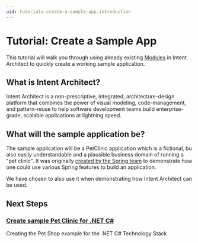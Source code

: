 ```yaml
---
uid: tutorials.create-a-sample-app.introduction
---
```

# Tutorial: Create a Sample App

This tutorial will walk you through using already existing [Modules](xref:application-development.applications-and-solutions.about-modules) in Intent Architect to quickly create a working sample application.

## What is Intent Architect?

Intent Architect is a non-prescriptive, integrated, architecture-design platform that combines the power of visual modeling, code-management, and pattern-reuse to help software development teams build enterprise-grade, scalable applications at lightning speed.

## What will the sample application be?

The sample application will be a PetClinic application which is a fictional, bu also easily understandable and a plausible business domain of running a "pet clinic". It was originally [created by the Spring team](https://projects.spring.io/spring-petclinic/) to demonstrate how one could use various Spring features to build an application.

We have chosen to also use it when demonstrating how Intent Architect can be used.

## Next Steps

### [Create sample Pet Clinic for .NET C#](xref:tutorials.create-a-sample-app.create-a-petclinic-csharp)

Creating the Pet Shop example for the .NET C# Technology Stack
